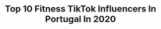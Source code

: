 ---
title: Top 10 Fitness TikTok Influencers In Portugal In 2020
description: >-
  Find top fitness TikTok influencers in Portugal in 2020. Most popular hashtags: #trending #plankchallenge #challenge #stayathome.
platform: TikTok
profiles:
  - username: "maurosimoes_142"
    fullname: >-
      Mauro Simões
    location: "Portugal"
    followers: 2169
    engagement: 706
    commentsToLikes: 0.060722
    id: ckame25us26580i78g78hdce8
    verified: false
    hashtags: "#dancechallange, #ridiculousness, #girl, #naohaborlas"
  - username: "runcrosstrail"
    fullname: >-
      Nuno Gonçalves Fit
    location: "Portugal"
    followers: 7843
    engagement: 434
    commentsToLikes: 0.032603
    id: cka6dzpkb9sop0i78p01sbwdv
    verified: false
    hashtags: "#catsoftiktok, #abschallenge, #pranchachalenge, #gatinha"
  - username: "flexible_kiki20"
    fullname: >-
      Katarina Serralha 
    location: "Portugal"
    followers: 163780
    engagement: 1185
    commentsToLikes: 0.014094
    id: ck7znzr8ygfzi0j787vi2fh25
    verified: false
    hashtags: "#lego, #ilybaby, #walk, #bestfail"
  - username: "micaellouroff"
    fullname: >-
      Micael Louro
    location: "Portugal"
    followers: 3736
    engagement: 405
    commentsToLikes: 0.013396
    id: cka0keqijm8yz0i78m9tylmm3
    verified: false
    hashtags: "#sixpackabs, #gettingfit, #superbock, #mindfulness"
  - username: "kapinhaoficial"
    fullname: >-
      Kapinha
    location: "Portugal"
    followers: 78820
    engagement: 552
    commentsToLikes: 0.011672
    id: ck9glci1knl150j78kmvzjgzr
    verified: false
    hashtags: "#party, #health, #treino, #canyoudoit"
  - username: "trainermiguel24"
    fullname: >-
      Sérgio Miguel Melo
    location: "Portugal"
    followers: 65371
    engagement: 322
    commentsToLikes: 0.012750
    id: ck9feix4tt6kr0j78wnl46uk0
    verified: false
    hashtags: "#pushup, #chalange, #ceoof, #porto"
  - username: "nunopintor"
    fullname: >-
      Nuno Pinto
    location: "Portugal"
    followers: 4542
    engagement: 517
    commentsToLikes: 0.072824
    id: cka7u9zp5r3cs0i78sznamqjq
    verified: false
    hashtags: "#wtf, #360, #phone, #gravity"
  - username: "leatherbykarina"
    fullname: >-
      Karina
    location: "Portugal"
    followers: 380601
    engagement: 565
    commentsToLikes: 0.018811
    id: ck9dssdgq9dcl0j78dquef5kr
    verified: false
    hashtags: "#lovemyboots, #barbiecosplay, #whitepants, #cutejeans"
  - username: "mafalda_teixeira"
    fullname: >-
      Mafalda Teixeira
    location: "Portugal"
    followers: 70172
    engagement: 590
    commentsToLikes: 0.006447
    id: ck9gsj7a9iolh0j78a1gkbqaw
    verified: false
    hashtags: "#frozen, #workout, #losecontrol, #gabrielkapinha"
---